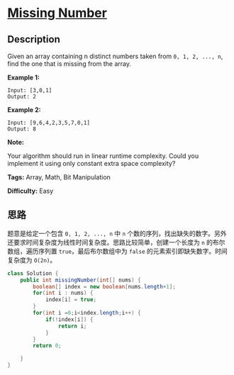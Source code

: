 # [Missing Number][title]

## Description

Given an array containing n distinct numbers taken from `0, 1, 2, ..., n`, find the one that is missing from the array.

**Example 1:**

```
Input: [3,0,1]
Output: 2
```

**Example 2:**
```
Input: [9,6,4,2,3,5,7,0,1]
Output: 8
```

**Note:**

Your algorithm should run in linear runtime complexity. Could you implement it using only constant extra space complexity?

**Tags:** Array, Math, Bit Manipulation

**Difficulty:** Easy

## 思路

题意是给定一个包含 `0, 1, 2, ..., n` 中 `n` 个数的序列，找出缺失的数字。另外还要求时间复杂度为线性时间复杂度。思路比较简单，创建一个长度为 `n` 的布尔数组，遍历序列置 `true`，最后布尔数组中为 `false` 的元素索引即缺失数字。时间复杂度为 `O(2n)`。

```java
class Solution {
    public int missingNumber(int[] nums) {
        boolean[] index = new boolean[nums.length+1];
        for(int i : nums) {
            index[i] = true;
        }
        for(int i =0;i<index.length;i++) {
            if(!index[i]) {
                return i;
            }
        }
        return 0;

    }
}
```


[title]: https://leetcode.com/problems/missing-number
